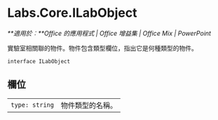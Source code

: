 
# Labs.Core.ILabObject

 _**適用於︰**Office 的應用程式 | Office 增益集 | Office Mix | PowerPoint_

實驗室相關聯的物件。物件包含類型欄位，指出它是何種類型的物件。

```
interface ILabObject
```


## 欄位


|||
|:-----|:-----|
| `type: string`|物件類型的名稱。|
